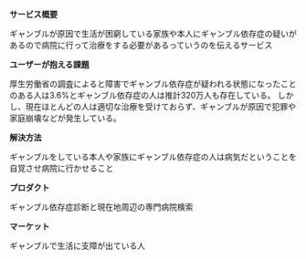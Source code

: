 **サービス概要**
 <p>ギャンブルが原因で生活が困窮している家族や本人にギャンブル依存症の疑いがあるので病院に行って治療をする必要があるっていうのを伝えるサービス</p>

**ユーザーが抱える課題**
<p>厚生労働省の調査によると障害でギャンブル依存症が疑われる状態になったことのある人は3.6%とギャンブル依存症の人は推計320万人も存在している。
しかし、現在ほとんどの人は適切な治療を受けておらず、ギャンブルが原因で犯罪や家庭崩壊などが発生している。</p>

**解決方法**
 <p>ギャンブルをしている本人や家族にギャンブル依存症の人は病気だということを自覚させ病院に行かせること</p>

**プロダクト**
<p>ギャンブル依存症診断と現在地周辺の専門病院検索</p>

**マーケット**
<p>ギャンブルで生活に支障が出ている人</p>
